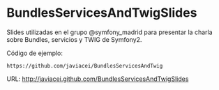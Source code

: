 BundlesServicesAndTwigSlides
=============================

Slides utilizadas en el grupo @symfony_madrid para presentar la charla sobre Bundles, servicios y 
TWIG de Symfony2.

Código de ejemplo:

    https://github.com/javiacei/BundlesServicesAndTwig

URL: 
    http://javiacei.github.com/BundlesServicesAndTwigSlides